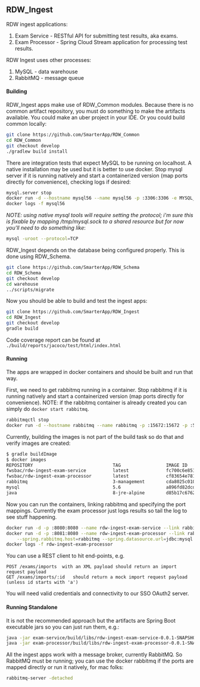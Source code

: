 ## RDW_Ingest
RDW ingest applications:
1. Exam Service - RESTful API for submitting test results, aka exams.
1. Exam Processor - Spring Cloud Stream application for processing test results.

RDW Ingest uses other processes:
1. MySQL - data warehouse
1. RabbitMQ - message queue

#### Building
RDW_Ingest apps make use of RDW_Common modules. Because there is no common artifact repository, you must do something
to make the artifacts available. You could make an uber project in your IDE. Or you could build common locally:
```bash
git clone https://github.com/SmarterApp/RDW_Common
cd RDW_Common
git checkout develop
./gradlew build install
```

There are integration tests that expect MySQL to be running on localhost. A native installation may be used but it is
better to use docker. Stop mysql server if it is running natively and start a containerized version (map ports directly 
for convenience), checking logs if desired:
```bash
mysql.server stop
docker run -d --hostname mysql56 --name mysql56 -p :3306:3306 -e MYSQL_ALLOW_EMPTY_PASSWORD=yes mysql:5.6
docker logs -f mysql56
```
_NOTE: using native mysql tools will require setting the protocol; i'm sure this is fixable by mapping /tmp/mysql.sock
to a shared resource but for now you'll need to do something like_:
```bash
mysql -uroot --protocol=TCP
```

RDW_Ingest depends on the database being configured properly. This is done using RDW_Schema.
```bash
git clone https://github.com/SmarterApp/RDW_Schema
cd RDW_Schema
git checkout develop
cd warehouse
../scripts/migrate
```

Now you should be able to build and test the ingest apps:
```bash
git clone https://github.com/SmarterApp/RDW_Ingest
cd RDW_Ingest
git checkout develop
gradle build
```
Code coverage report can be found at `./build/reports/jacoco/test/html/index.html` 


#### Running
The apps are wrapped in docker containers and should be built and run that way. 

First, we need to get rabbitmq running in a container.  Stop rabbitmq if it is running natively and start a 
containerized version (map ports directly for convenience). NOTE: if the rabbitmq container is already created 
you can simply do `docker start rabbitmq`.
```bash
rabbitmqctl stop
docker run -d --hostname rabbitmq --name rabbitmq -p :15672:15672 -p :5672:5672 rabbitmq:3-management
```

Currently, building the images is not part of the build task so do that and verify images are created:
```bash
$ gradle buildImage
$ docker images
REPOSITORY                              TAG                 IMAGE ID            CREATED             SIZE
fwsbac/rdw-ingest-exam-service          latest              fc700c6e8518        14 minutes ago      131 MB
fwsbac/rdw-ingest-exam-processor        latest              cf83654e781f        9 seconds ago       130 MB
rabbitmq                                3-management        cda8025c010b        3 weeks ago         179 MB
mysql                                   5.6                 a896fd82dcd5        5 weeks ago         328 MB
java                                    8-jre-alpine        d85b17c6762e        6 weeks ago         108 MB
```

Now you can run the containers, linking rabbitmq and specifying the port mappings.
Currently the exam processor just logs results so tail the log to see stuff happening.
```bash
docker run -d -p :8080:8080 --name rdw-ingest-exam-service --link rabbitmq fwsbac/rdw-ingest-exam-service --spring.rabbitmq.host=rabbitmq
docker run -d -p :8081:8080 --name rdw-ingest-exam-processor --link rabbitmq --link mysql56 fwsbac/rdw-ingest-exam-processor \
    --spring.rabbitmq.host=rabbitmq --spring.datasource.url=jdbc:mysql://mysql56:3306/warehouse?useSSL=false
docker logs -f rdw-ingest-exam-processor
```

You can use a REST client to hit end-points, e.g.
```text
POST /exams/imports  with an XML payload should return an import request payload
GET /exams/imports/:id   should return a mock import request payload (unless id starts with 'a')
```
You will need valid credentials and connectivity to our SSO OAuth2 server. 


#### Running Standalone
It is not the recommended approach but the artifacts are Spring Boot executable jars so you can just run them, e.g.:
```bash
java -jar exam-service/build/libs/rdw-ingest-exam-service-0.0.1-SNAPSHOT.jar --server.port=8080
java -jar exam-processor/build/libs/rdw-ingest-exam-processor-0.0.1-SNAPSHOT.jar --server.port=8081
```

All the ingest apps work with a message broker, currently RabbitMQ. So RabbitMQ must be running; you can use the
docker rabbitmq if the ports are mapped directly or run it natively, for mac folks:
```bash
rabbitmq-server -detached
```
